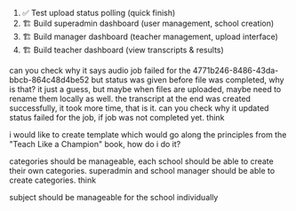   1. ✅ Test upload status polling (quick finish)
  2. 🏗️ Build superadmin dashboard (user management, school creation)
  3. 🏗️ Build manager dashboard (teacher management, upload interface)
  4. 🏗️ Build teacher dashboard (view transcripts & results)

  can you check why it says audio job failed for the 4771b246-8486-43da-bbcb-864c48d4be52
  but status was given before file was completed, why is that? it just a guess, but maybe when files are uploaded, maybe need to rename them locally as well. the transcript at the end was created successfully, it took more time, that is it. can you check why it updated status failed for the job, if job was not completed yet. think




i would like to create template which would go along the principles from the "Teach Like a Champion" book, how do i do it?

categories should be manageable, each school should be able to create their own categories. superadmin and school manager should be able to create categories. think

subject should be manageable for the school individually